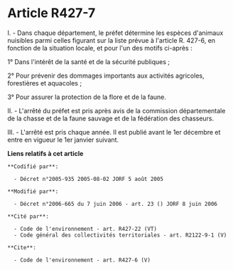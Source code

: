 # Article R427-7

I. - Dans chaque département, le préfet détermine les espèces d'animaux nuisibles parmi celles figurant sur la liste prévue à
l'article R. 427-6, en fonction de la situation locale, et pour l'un des motifs ci-après :

1° Dans l'intérêt de la santé et de la sécurité publiques ;

2° Pour prévenir des dommages importants aux activités agricoles, forestières et aquacoles ;

3° Pour assurer la protection de la flore et de la faune.

II. - L'arrêté du préfet est pris après avis de la commission départementale de la chasse et de la faune sauvage et de la
fédération des chasseurs.

III. - L'arrêté est pris chaque année. Il est publié avant le 1er décembre et entre en vigueur le 1er janvier suivant.

**Liens relatifs à cet article**

	**Codifié par**:

	  - Décret n°2005-935 2005-08-02 JORF 5 août 2005

	**Modifié par**:

	  - Décret n°2006-665 du 7 juin 2006 - art. 23 () JORF 8 juin 2006

	**Cité par**:

	  - Code de l'environnement - art. R427-22 (VT)
	  - Code général des collectivités territoriales - art. R2122-9-1 (V)

	**Cite**:

	  - Code de l'environnement - art. R427-6 (V)
